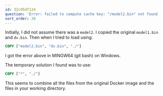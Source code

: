 ```yaml
---
id: 32c95df124
question: 'Error: failed to compute cache key: "/model2.bin" not found: not found'
sort_order: 20
---
```


Initially, I did not assume there was a `model2`. I copied the original `model1.bin` and `dv.bin`. Then when I tried to load using:

```dockerfile
COPY ["model2.bin", "dv.bin", "./"]
```

I got the error above in MINGW64 (git bash) on Windows.

The temporary solution I found was to use:

```dockerfile
COPY ["*", "./"]
```

This seems to combine all the files from the original Docker image and the files in your working directory.